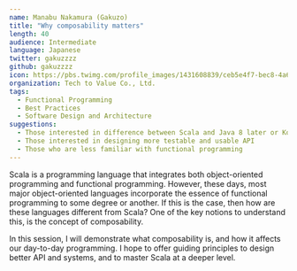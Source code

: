 ```yaml
---
name: Manabu Nakamura (Gakuzo)
title: "Why composability matters"
length: 40
audience: Intermediate
language: Japanese
twitter: gakuzzzz
github: gakuzzzz
icon: https://pbs.twimg.com/profile_images/1431608839/ceb5e4f7-bec8-4a68-a86c-32d0c7ae4e22_400x400.png
organization: Tech to Value Co., Ltd.
tags:
  - Functional Programming
  - Best Practices
  - Software Design and Architecture
suggestions:
  - Those interested in difference between Scala and Java 8 later or Kotlin
  - Those interested in designing more testable and usable API
  - Those who are less familiar with functional programming
---
```

Scala is a programming language that integrates both object-oriented programming and functional programming.
However, these days, most major object-oriented languages incorporate the essence of functional programming to some degree or another. If this is the case, then how are these languages different from Scala? One of the key notions to understand this, is the concept of composability.

In this session, I will demonstrate what composability is, and how it affects our day-to-day programming. I hope to offer guiding principles to design better API and systems, and to master Scala at a deeper level.

